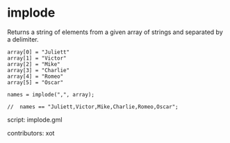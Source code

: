 implode
=======

Returns a string of elements from a given array
of strings and separated by a delimiter.

    array[0] = "Juliett"
    array[1] = "Victor"
    array[2] = "Mike"
    array[3] = "Charlie"
    array[4] = "Romeo"
    array[5] = "Oscar"
    
    names = implode(",", array);
    
    //  names == "Juliett,Victor,Mike,Charlie,Romeo,Oscar";

script: implode.gml

contributors: xot

